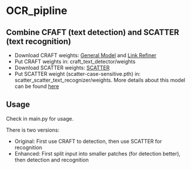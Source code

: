 # OCR_pipline
## Combine CFAFT (text detection) and SCATTER (text recognition)
- Download CRAFT weights: [General Model](https://drive.google.com/file/d/1Jk4eGD7crsqCCg9C9VjCLkMN3ze8kutZ/view) and [Link Refiner](https://drive.google.com/file/d/1XSaFwBkOaFOdtk4Ane3DFyJGPRw6v5bO/view)
- Put CRAFT weights in: craft_text_detector/weights
- Download SCATTER weights: [SCATTER](https://drive.google.com/drive/u/1/folders/1niuPM6otpSQFSai8Ft2bO0lhdqEjE96Z)
- Put SCATTER weight (scatter-case-sensitive.pth) in: scatter_scatter_text_recognizer/weights. More details about this model can be found [here](https://github.com/phantrdat/cvpr20-scatter-text-recognizer)

## Usage
Check in main.py for usage.

There is two versions: 
- Original: First use CRAFT to detection, then use SCATTER for recognition
- Enhanced: First split input into smaller patches (for detection better), then detection and recognition
